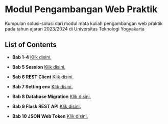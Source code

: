 
# Modul Pengambangan Web Praktik

Kumpulan solusi-solusi dari modul mata kuliah pengambangan web praktik pada tahun ajaran 2023/2024 di Universitas Teknologi Yogyakarta


## List of Contents
- **Bab 1-4** [Klik disini.](https://github.com/aliepratama/kuliah-materi-web-praktik/tree/master)

- **Bab 5 Session** [Klik disini.](https://github.com/aliepratama/kuliah-materi-web-praktik/tree/bab5-session)

- **Bab 6 REST Client** [Klik disini.](https://github.com/aliepratama/kuliah-materi-web-praktik/tree/bab6-rest-client)

- **Bab 7 Setting env** [Klik disini.](https://github.com/aliepratama/kuliah-materi-web-praktik/tree/bab7-setting-env)

- **Bab 8 Database Migration** [Klik disini.](https://github.com/aliepratama/kuliah-materi-web-praktik/tree/bab-8-db-migration)

- **Bab 9 Flask REST API** [Klik disini.](https://github.com/aliepratama/kuliah-materi-web-praktik/tree/bab-9-rest-api)

- **Bab 10 JSON Web Token** [Klik disini.](https://github.com/aliepratama/kuliah-materi-web-praktik/tree/bab-10-jwt)


